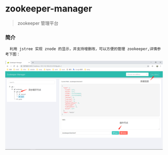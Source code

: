 # zookeeper-manager
> zookeeper 管理平台

### 简介

      利用 jstree 实现 znode 的显示，并支持增删改，可以方便的管理 zookeeper,详情参考下图：
      
<img src="./docs/zookeeper-manager.png" />      
         
